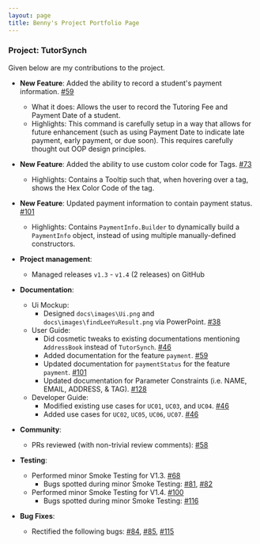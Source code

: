 ```yaml
---
layout: page
title: Benny's Project Portfolio Page
---
```


### Project: TutorSynch

Given below are my contributions to the project.

* **New Feature**: Added the ability to record a student's payment information. [\#59](https://github.com/AY2425S2-CS2103-F15-2/tp/pull/59)
  * What it does: Allows the user to record the Tutoring Fee and Payment Date of a student.
  * Highlights: This command is carefully setup in a way that allows for future enhancement (such as using Payment Date to indicate late payment, early payment, or due soon). This requires carefully thought out OOP design principles.
* **New Feature**: Added the ability to use custom color code for Tags. [\#73](https://github.com/AY2425S2-CS2103-F15-2/tp/pull/73)
  * Highlights: Contains a Tooltip such that, when hovering over a tag, shows the Hex Color Code of the tag.
* **New Feature**: Updated payment information to contain payment status. [\#101](https://github.com/AY2425S2-CS2103-F15-2/tp/pull/101)
  * Highlights: Contains `PaymentInfo.Builder` to dynamically build a `PaymentInfo` object, instead of using multiple manually-defined constructors.

* **Project management**:
  * Managed releases `v1.3` - `v1.4` (2 releases) on GitHub

* **Documentation**:
  * Ui Mockup:
    * Designed `docs\images\Ui.png` and `docs\images\findLeeYuResult.png` via PowerPoint. [\#38](https://github.com/AY2425S2-CS2103-F15-2/tp/pull/38)
  * User Guide:
    * Did cosmetic tweaks to existing documentations mentioning `AddressBook` instead of `TutorSynch`. [\#46](https://github.com/AY2425S2-CS2103-F15-2/tp/pull/46)
    * Added documentation for the feature `payment`. [\#59](https://github.com/AY2425S2-CS2103-F15-2/tp/pull/59)
    * Updated documentation for `paymentStatus` for the feature `payment`. [\#101](https://github.com/AY2425S2-CS2103-F15-2/tp/pull/101)
    * Updated documentation for Parameter Constraints (i.e. NAME, EMAIL, ADDRESS, & TAG). [\#128](https://github.com/AY2425S2-CS2103-F15-2/tp/pull/128)
  * Developer Guide:
    * Modified existing use cases for `UC01`, `UC03`, and `UC04`. [\#46](https://github.com/AY2425S2-CS2103-F15-2/tp/pull/46)
    * Added use cases for `UC02`, `UC05`, `UC06`, `UC07`. [\#46](https://github.com/AY2425S2-CS2103-F15-2/tp/pull/46)

* **Community**:
  * PRs reviewed (with non-trivial review comments): [\#58](https://github.com/AY2425S2-CS2103-F15-2/tp/pull/58#pullrequestreview-2686240341)

* **Testing**:
  * Performed minor Smoke Testing for V1.3. [\#68](https://github.com/AY2425S2-CS2103-F15-2/tp/issues/68)
    * Bugs spotted during minor Smoke Testing: [\#81](https://github.com/AY2425S2-CS2103-F15-2/tp/issues/81), [\#82](https://github.com/AY2425S2-CS2103-F15-2/tp/issues/82)
  * Performed minor Smoke Testing for V1.4. [\#100](https://github.com/AY2425S2-CS2103-F15-2/tp/issues/100)
    * Bugs spotted during minor Smoke Testing: [\#116](https://github.com/AY2425S2-CS2103-F15-2/tp/issues/116)

* **Bug Fixes**:
  * Rectified the following bugs: [\#84](https://github.com/AY2425S2-CS2103-F15-2/tp/pull/84), [\#85](https://github.com/AY2425S2-CS2103-F15-2/tp/pull/85), [\#115](https://github.com/AY2425S2-CS2103-F15-2/tp/issues/115)
